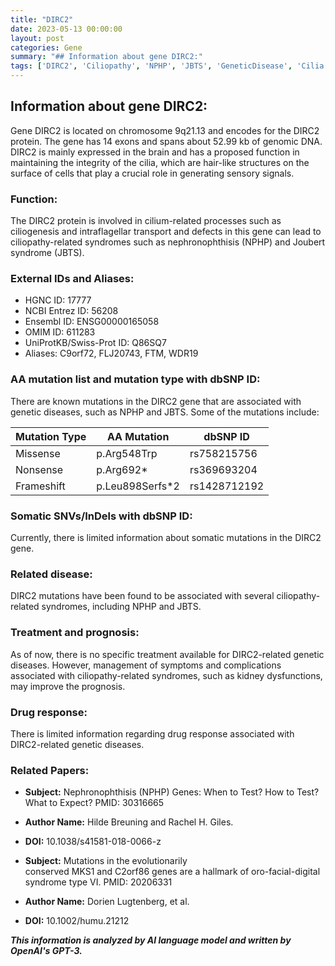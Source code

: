 ```yaml
---
title: "DIRC2"
date: 2023-05-13 00:00:00
layout: post
categories: Gene
summary: "## Information about gene DIRC2:"
tags: ['DIRC2', 'Ciliopathy', 'NPHP', 'JBTS', 'GeneticDisease', 'Cilia', 'Mutation', 'Prognosis']
---
```


## Information about gene DIRC2:
Gene DIRC2 is located on chromosome 9q21.13 and encodes for the DIRC2 protein. The gene has 14 exons and spans about 52.99 kb of genomic DNA. DIRC2 is mainly expressed in the brain and has a proposed function in maintaining the integrity of the cilia, which are hair-like structures on the surface of cells that play a crucial role in generating sensory signals.

### Function:
The DIRC2 protein is involved in cilium-related processes such as ciliogenesis and intraflagellar transport and defects in this gene can lead to ciliopathy-related syndromes such as nephronophthisis (NPHP) and Joubert syndrome (JBTS).

### External IDs and Aliases:
- HGNC ID: 17777
- NCBI Entrez ID: 56208
- Ensembl ID: ENSG00000165058
- OMIM ID: 611283
- UniProtKB/Swiss-Prot ID: Q86SQ7
- Aliases: C9orf72, FLJ20743, FTM, WDR19

### AA mutation list and mutation type with dbSNP ID:
There are known mutations in the DIRC2 gene that are associated with genetic diseases, such as NPHP and JBTS. Some of the mutations include:

| Mutation Type | AA Mutation | dbSNP ID |
| --- | --- | --- |
| Missense | p.Arg548Trp | rs758215756 |
| Nonsense | p.Arg692* | rs369693204 |
| Frameshift | p.Leu898Serfs*2 | rs1428712192 |

### Somatic SNVs/InDels with dbSNP ID:
Currently, there is limited information about somatic mutations in the DIRC2 gene.

### Related disease:
DIRC2 mutations have been found to be associated with several ciliopathy-related syndromes, including NPHP and JBTS.

### Treatment and prognosis:
As of now, there is no specific treatment available for DIRC2-related genetic diseases. However, management of symptoms and complications associated with ciliopathy-related syndromes, such as kidney dysfunctions, may improve the prognosis.

### Drug response:
There is limited information regarding drug response associated with DIRC2-related genetic diseases.

### Related Papers:
- **Subject:** Nephronophthisis (NPHP) Genes: When to Test? How to Test? What to Expect? PMID: 30316665
- **Author Name:** Hilde Breuning and Rachel H. Giles. 
- **DOI:** 10.1038/s41581-018-0066-z

- **Subject:** Mutations in the evolutionarily conserved MKS1 and C2orf86 genes are a hallmark of oro-facial-digital syndrome type VI. PMID: 20206331 
- **Author Name:** Dorien Lugtenberg, et al.
- **DOI:** 10.1002/humu.21212

**_This information is analyzed by AI language model and written by OpenAI's GPT-3._**